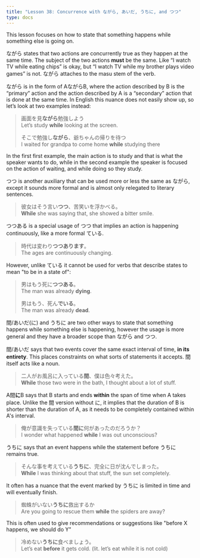 ```yaml
---
title: "Lesson 38: Concurrence with ながら, あいだ, うちに, and つつ"
type: docs
---
```



This lesson focuses on how to state that something happens while something else is going on. 

ながら states that two actions are concurrently true as they happen at the same time. The subject of the two actions **must** be the same. Like “I watch TV while eating chips” is okay, but “I watch TV while my brother plays video games” is not. ながら attaches to the masu stem of the verb.

ながら is in the form of AながらB, where the action described by B is the “primary” action and the action described by A is a “secondary” action that is done at the same time. In English this nuance does not easily show up, so let’s look at two examples instead:

> 画面を見<b>ながら</b>勉強しよう  
> Let’s study <b>while</b> looking at the screen.  
>  
> そこで勉強し<b>ながら</b>、爺ちゃんの帰りを待つ  
> I waited for grandpa to come home <b>while</b> studying there

In the first first example, the main action is to study and that is what the speaker wants to do, while in the second example the speaker is focused on the action of waiting, and while doing so they study.

つつ is another auxiliary that can be used more or less the same as ながら, except it sounds more formal and is almost only relegated to literary sentences. 

> 彼女はそう言い<b>つつ</b>、苦笑いを浮かべる。  
> <b>While</b> she was saying that, she showed a bitter smile.

つつある is a special usage of つつ that implies an action is happening continuously, like a more formal ている. 

> 時代は変わり<b>つつあります</b>。  
> The ages are continuously changing.

However, unlike ている it cannot be used for verbs that describe states to mean "to be in a state of":

> 男はもう死に<b>つつある</b>。  
> The man was already <b>dying</b>.  
>  
> 男はもう、死ん<b>でいる</b>。  
> The man was already <b>dead</b>.

間/あいだ(に) and うちに are two other ways to state that something happens while something else is happening, however the usage is more general and they have a broader scope than ながら and つつ.

間/あいだ says that two events cover the same exact interval of time, **in its entirety**. This places constraints on what sorts of statements it accepts. 間 itself acts like a noun.

> 二人がお風呂に入っている<b>間</b>、僕は色々考えた。  
> <b>While</b> those two were in the bath, I thought about a lot of stuff.

A間**に**B says that B starts and ends **within** the span of time when A takes place. Unlike the 間 version without に, it implies that the duration of B is shorter than the duration of A, as it needs to be completely contained within A's interval.

> 俺が意識を失っている<b>間に</b>何があったのだろうか？  
> I wonder what happened <b>while</b> I was out unconscious?

うちに says that an event happens while the statement before うちに remains true.

> そんな事を考えている<b>うちに</b>、完全に日が沈んでしまった。  
> <b>While</b> I was thinking about that stuff, the sun set completely.

It often has a nuance that the event marked by うちに is limited in time and will eventually finish.

> 蜘蛛がいない<b>うちに</b>救出するか  
> Are you going to rescue them <b>while</b> the spiders are away?

This is often used to give recommendations or suggestions like "before X happens, we should do Y"

> 冷めない<b>うちに</b>食べましょう。  
> Let’s eat <b>before</b> it gets cold. (lit. let’s eat while it is not cold)
